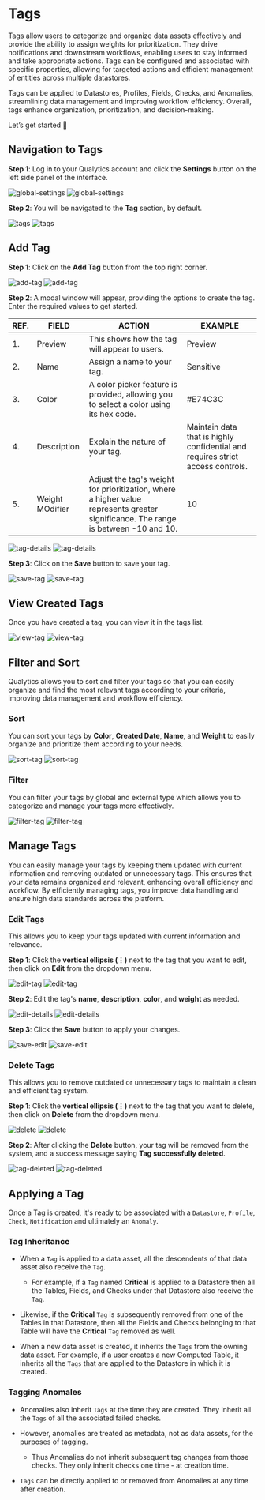 # Tags

Tags allow users to categorize and organize data assets effectively and provide the ability to assign weights for prioritization. They drive notifications and downstream workflows, enabling users to stay informed and take appropriate actions. Tags can be configured and associated with specific properties, allowing for targeted actions and efficient management of entities across multiple datastores. 

Tags can be applied to Datastores, Profiles, Fields, Checks, and Anomalies, streamlining data management and improving workflow efficiency. Overall, tags enhance organization, prioritization, and decision-making.

Let’s get started 🚀

## Navigation to Tags

**Step 1**: Log in to your Qualytics account and click the **Settings** button on the left side panel of the interface. 

![global-settings](../../assets/tags/global-settings-light-1.png#only-light)
![global-settings](../../assets/tags/global-settings-dark-1.png#only-dark)

**Step 2**: You will be navigated to the **Tag** section, by default.

![tags](../../assets/tags/tags-light-2.png#only-light)
![tags](../../assets/tags/tags-dark-2.png#only-dark)

## Add Tag

**Step 1**: Click on the **Add Tag** button from the top right corner.

![add-tag](../../assets/tags/add-tag-light-3.png#only-light)
![add-tag](../../assets/tags/add-tag-dark-3.png#only-dark)

**Step 2**: A modal window will appear, providing the options to create the tag. Enter the required values to get started. 

| REF. | FIELD | ACTION | EXAMPLE |
|------|-----------------|-------------------|----------------|
| 1.   | Preview | This shows how the tag will appear to users. | Preview |
| 2.   | Name | Assign a name to your tag. | Sensitive  |
| 3.   | Color | A color picker feature is provided, allowing you to select a color using its hex code.|  #E74C3C |
| 4.   | Description | Explain the nature of your tag. | Maintain data that is highly confidential and requires strict access controls.  |
| 5.   | Weight MOdifier | Adjust the tag's weight for prioritization, where a higher value represents greater significance. The range is between -10 and 10.| 10 |

![tag-details](../../assets/tags/tag-details-light-4.png#only-light)
![tag-details](../../assets/tags/tag-details-dark-4.png#only-dark)

**Step 3**: Click on the **Save** button to save your tag.

![save-tag](../../assets/tags/save-tag-light-5.png#only-light)
![save-tag](../../assets/tags/save-tag-dark-5.png#only-dark)

## View Created Tags

Once you have created a tag, you can view it in the tags list.

![view-tag](../../assets/tags/view-tag-light-6.png#only-light)
![view-tag](../../assets/tags/view-tag-dark-6.png#only-dark)

## Filter and Sort 

Qualytics allows you to sort and filter your tags so that you can easily organize and find the most relevant tags according to your criteria, improving data management and workflow efficiency.

### Sort

You can sort your tags by **Color**, **Created Date**, **Name**, and **Weight** to easily organize and prioritize them according to your needs.

![sort-tag](../../assets/tags/sort-tag-light-7.png#only-light)
![sort-tag](../../assets/tags/sort-tag-dark-7.png#only-dark)

### Filter 

You can filter your tags by global and external type which allows you to categorize and manage your tags more effectively. 

![filter-tag](../../assets/tags/filter-tag-light-8.png#only-light)
![filter-tag](../../assets/tags/filter-tag-dark-8.png#only-dark)

## Manage Tags

You can easily manage your tags by keeping them updated with current information and removing outdated or unnecessary tags. This ensures that your data remains organized and relevant, enhancing overall efficiency and workflow. By efficiently managing tags, you improve data handling and ensure high data standards across the platform.

### Edit Tags

This allows you to keep your tags updated with current information and relevance.

**Step 1**: Click the **vertical ellipsis (⋮)** next to the tag that you want to edit, then click on **Edit** from the dropdown menu.

![edit-tag](../../assets/tags/edit-tag-light-9.png#only-light)
![edit-tag](../../assets/tags/edit-tag-dark-9.png#only-dark)

**Step 2**: Edit the tag's **name**, **description**, **color**, and **weight** as needed.

![edit-details](../../assets/tags/edit-details-light-10.png#only-light)
![edit-details](../../assets/tags/edit-details-dark-10.png#only-dark)

**Step 3**: Click the **Save** button to apply your changes.

![save-edit](../../assets/tags/save-edit-light-11.png#only-light)
![save-edit](../../assets/tags/save-edit-dark-11.png#only-dark)

### Delete Tags

This allows you to remove outdated or unnecessary tags to maintain a clean and efficient tag system.

**Step 1**: Click the **vertical ellipsis (⋮)** next to the tag that you want to delete, then click on **Delete** from the dropdown menu.

![delete](../../assets/tags/delete-light-12.png#only-light)
![delete](../../assets/tags/delete-dark-12.png#only-dark)

**Step 2**: After clicking the **Delete** button, your tag will be removed from the system, and a success message saying **Tag successfully deleted**.

![tag-deleted](../../assets/tags/tag-deleted-light-13.png#only-light)
![tag-deleted](../../assets/tags/tag-deleted-dark-13.png#only-dark)

## Applying a Tag
Once a Tag is created, it's ready to be associated with a ```Datastore```, ```Profile```, ```Check```, ```Notification``` and ultimately an ```Anomaly```.

### Tag Inheritance

- When a ```Tag``` is applied to a data asset, all the descendents of that data asset also receive the ```Tag```.

    - For example, if a ```Tag``` named **Critical** is applied to a Datastore then all the Tables, Fields, and Checks under that Datastore also receive the ```Tag```.

- Likewise, if the **Critical** ```Tag``` is subsequently removed from one of the Tables in that Datastore, then all the Fields and Checks belonging to that Table will have the **Critical** ```Tag``` removed as well.

- When a new data asset is created, it inherits the ```Tags``` from the owning data asset. For example, if a user creates a new Computed Table, it inherits all the ```Tags``` that are applied to the Datastore in which it is created.

### Tagging Anomales

- Anomalies also inherit ```Tags``` at the time they are created. They inherit all the ```Tags``` of all the associated failed checks.

- However, anomalies are treated as metadata, not as data assets, for the purposes of tagging.

    - Thus Anomalies do not inherit subsequent tag changes from those checks. They only inherit checks one time - at creation time.

- ```Tags``` can be directly applied to or removed from Anomalies at any time after creation.
